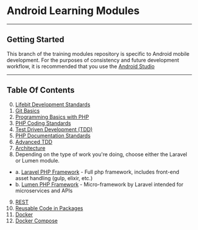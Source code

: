 # Android Learning Modules

***

## Getting Started

This branch of the training modules repository is specific to Android mobile development. For the purposes of consistency and future development workflow, it is recommended that you use the [Android Studio](https://developer.android.com/studio/index.html)

***

## Table Of Contents

0. [Lifebit Development Standards](development-standards.md)
1. [Git Basics](Module-01.md)
2. [Programming Basics with PHP](Module-02.md)
3. [PHP Coding Standards](Module-03.md)
4. [Test Driven Development (TDD)](Module-04.md)
5. [PHP Documentation Standards](Module-05.md)
6. [Advanced TDD](Module-06.md)
7. [Architecture](Module-07.md)
8. Depending on the type of work you're doing, choose either the Laravel or Lumen module.
  * a. [Laravel PHP Framework](Module-08a.md) - Full php framework, includes front-end asset handling (gulp, elixir, etc.)
  * b. [Lumen PHP Framework](Module-08b.md) - Micro-framework by Laravel intended for microservices and APIs
9. [REST](Module-09.md)
10. [Reusable Code in Packages](Module-10.md)
11. [Docker](Module-11.md)
12. [Docker Compose](Module-12.md)

